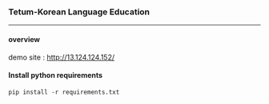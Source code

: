 ### Tetum-Korean Language Education
---

#### overview

demo site : http://13.124.124.152/


#### Install python requirements

```
pip install -r requirements.txt
```


